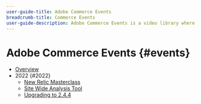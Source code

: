 ```yaml
---
user-guide-title: Adobe Commerce Events
breadcrumb-title: Commerce Events
user-guide-description: Adobe Commerce Events is a video library where experts and peers have shared their thoughts and ideas on how to Commerce.
---
```


# Adobe Commerce Events {#events}

+ [Overview](overview.md)
+ 2022 {#2022}
    + [New Relic Masterclass](2022/new-relic.md)
    + [Site Wide Analysis Tool](2022/analysis-tool.md)
    + [Upgrading to 2.4.4](2022/upgrade.md)